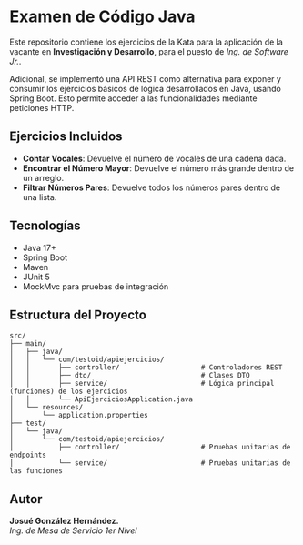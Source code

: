 # Examen de Código Java

Este repositorio contiene los ejercicios de la Kata para la aplicación de la vacante en **Investigación y Desarrollo**, para el puesto de *Ing. de Software Jr.*.

Adicional, se implementó una API REST como alternativa para exponer y consumir los ejercicios básicos de lógica desarrollados en Java, usando Spring Boot. Esto permite acceder a las funcionalidades mediante peticiones HTTP.

## Ejercicios Incluidos

- **Contar Vocales**: Devuelve el número de vocales de una cadena dada.
- **Encontrar el Número Mayor**: Devuelve el número más grande dentro de un arreglo.
- **Filtrar Números Pares**: Devuelve todos los números pares dentro de una lista.

## Tecnologías

- Java 17+
- Spring Boot
- Maven
- JUnit 5
- MockMvc para pruebas de integración

## Estructura del Proyecto
```
src/
├── main/
│   ├── java/
│   │   └── com/testoid/apiejercicios/
│   │       ├── controller/                    # Controladores REST
│   │       ├── dto/                           # Clases DTO
│   │       ├── service/                       # Lógica principal (funciones) de los ejercicios
│   │       └── ApiEjerciciosApplication.java
│   └── resources/
│       └── application.properties
├── test/
│   └── java/
│       └── com/testoid/apiejercicios/
│           ├── controller/                    # Pruebas unitarias de endpoints
│           └── service/                       # Pruebas unitarias de las funciones
```

## Autor

**Josué González Hernández.**  
*Ing. de Mesa de Servicio 1er Nivel*
